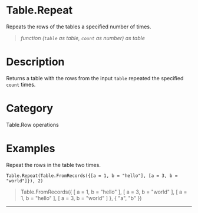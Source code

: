 ﻿# Table.Repeat
Repeats the rows of the tables a specified number of times.
> _function (<code>table</code> as table, <code>count</code> as number) as table_
# Description 
Returns a table with the rows from the input <code>table</code> repeated the specified <code>count</code> times.

# Category 
Table.Row operations
# Examples 
Repeat the rows in the table two times.
```
Table.Repeat(Table.FromRecords({[a = 1, b = "hello"], [a = 3, b = "world"]}), 2)
```
> Table.FromRecords({ [
        a = 1,
        b = "hello"
    ], [
        a = 3,
        b = "world"
    ], [
        a = 1,
        b = "hello"
    ], [
        a = 3,
        b = "world"
    ]
}, {
    "a",
    "b"
})
***
